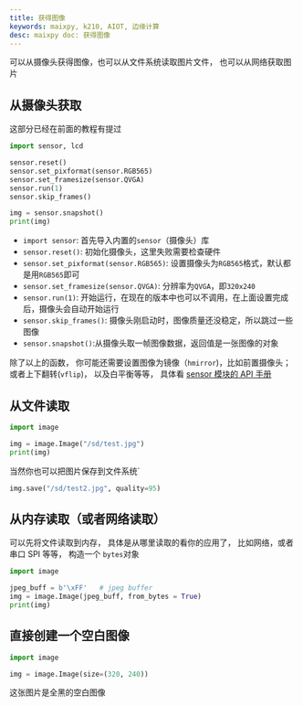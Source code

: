 ```yaml
---
title: 获得图像
keywords: maixpy, k210, AIOT, 边缘计算
desc: maixpy doc: 获得图像
---
```



可以从摄像头获得图像，也可以从文件系统读取图片文件， 也可以从网络获取图片

## 从摄像头获取


这部分已经在前面的教程有提过

``` python
import sensor, lcd

sensor.reset()
sensor.set_pixformat(sensor.RGB565)
sensor.set_framesize(sensor.QVGA)
sensor.run(1)
sensor.skip_frames()

img = sensor.snapshot()
print(img)
```

* `import sensor`: 首先导入内置的`sensor`（摄像头）库
* `sensor.reset()`: 初始化摄像头，这里失败需要检查硬件
* `sensor.set_pixformat(sensor.RGB565)`: 设置摄像头为`RGB565`格式，默认都是用`RGB565`即可
* `sensor.set_framesize(sensor.QVGA)`: 分辨率为`QVGA`，即`320x240`
* `sensor.run(1)`: 开始运行，在现在的版本中也可以不调用，在上面设置完成后，摄像头会自动开始运行
* `sensor.skip_frames()`: 摄像头刚启动时，图像质量还没稳定，所以跳过一些图像
* `sensor.snapshot()`:从摄像头取一帧图像数据，返回值是一张图像的对象

除了以上的函数， 你可能还需要设置图像为镜像（`hmirror`)，比如前置摄像头； 或者上下翻转(`vflip`)， 以及白平衡等等， 具体看 [sensor 模块的 API 手册](./../../../api_reference/machine_vision/sensor.md)


## 从文件读取

```python
import image

img = image.Image("/sd/test.jpg")
print(img)
```

当然你也可以把图片保存到文件系统`
```python
img.save("/sd/test2.jpg", quality=95)
```


## 从内存读取（或者网络读取）

可以先将文件读取到内存， 具体是从哪里读取的看你的应用了， 比如网络，或者串口 SPI 等等， 
构造一个 `bytes`对象

```python
import image

jpeg_buff = b'\xFF'   # jpeg buffer
img = image.Image(jpeg_buff, from_bytes = True)
print(img)
```

## 直接创建一个空白图像

```python
import image

img = image.Image(size=(320, 240))
```

这张图片是全黑的空白图像



